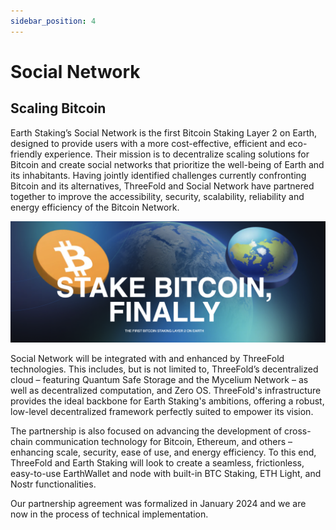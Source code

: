 ```yaml
---
sidebar_position: 4
---
```


# Social Network

## **Scaling Bitcoin**
Earth Staking’s Social Network is the first Bitcoin Staking Layer 2 on Earth, designed to provide users with a more cost-effective, efficient and eco-friendly experience. Their mission is to decentralize scaling solutions for Bitcoin and create social networks that prioritize the well-being of Earth and its inhabitants. Having jointly identified challenges currently confronting Bitcoin and its alternatives, ThreeFold and Social Network have partnered together to improve the accessibility, security, scalability, reliability and energy efficiency of the Bitcoin Network.  

![](./img/social_network.png)

Social Network will be integrated with and enhanced by ThreeFold technologies. This includes, but is not limited to, ThreeFold’s decentralized cloud – featuring Quantum Safe Storage and the Mycelium Network – as well as decentralized computation, and Zero OS. ThreeFold's infrastructure provides the ideal backbone for Earth Staking's ambitions, offering a robust, low-level decentralized framework perfectly suited to empower its vision.

The partnership is also focused on advancing the development of cross-chain communication technology for Bitcoin, Ethereum, and others – enhancing scale, security, ease of use, and energy efficiency. To this end, ThreeFold and Earth Staking will look to create a seamless, frictionless, easy-to-use EarthWallet and node with built-in BTC Staking, ETH Light, and Nostr functionalities. 

Our partnership agreement was formalized in January 2024 and we are now in the process of technical implementation.




